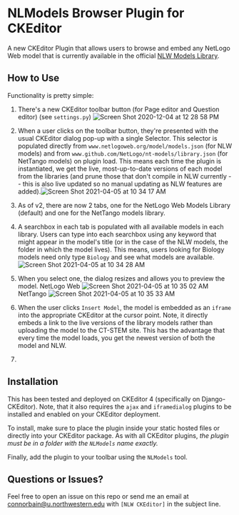 # NLModels Browser Plugin for CKEditor

A new CKEditor Plugin that allows users to browse and embed any NetLogo Web model that is currently available in the official [NLW Models Library](https://www.netlogoweb.org).

## How to Use
Functionality is pretty simple:
1. There's a new CKEditor toolbar button (for Page editor and Question editor) (see `settings.py`) ![Screen Shot 2020-12-04 at 12 28 58 PM](https://user-images.githubusercontent.com/2212919/101194701-5526d000-362c-11eb-88f7-da647f4139b9.png)
2. When a user clicks on the toolbar button, they're presented with the usual CKEditor dialog pop-up with a single Selector. This selector is populated directly from `www.netlogoweb.org/model/models.json` (for NLW models) and from `www.github.com/NetLogo/nt-models/library.json` (for NetTango models) on plugin load. This means each time the plugin is instantiated, we get the live, most-up-to-date versions of each model from the libraries (and prune those that don't compile in NLW currently -- this is also live updated so no manual updating as NLW features are added).![Screen Shot 2021-04-05 at 10 34 17 AM](https://user-images.githubusercontent.com/2212919/113592628-03eb1500-95fb-11eb-9dc3-fdb29cb5d0f6.png)
3. As of v2, there are now 2 tabs, one for the NetLogo Web Models Library (default) and one for the NetTango models library.
4. A searchbox in each tab is populated with all available models in each library. Users can type into each searchbox using any keyword that might appear in the model's title (or in the case of the NLW models, the folder in which the model lives). This means, users looking for Biology models need only type `Biology` and see what models are available. ![Screen Shot 2021-04-05 at 10 34 28 AM](https://user-images.githubusercontent.com/2212919/113592833-46aced00-95fb-11eb-9461-ce1c08b4bbc2.png)
5. When you select one, the dialog resizes and allows you to preview the model. 
NetLogo Web
![Screen Shot 2021-04-05 at 10 35 02 AM](https://user-images.githubusercontent.com/2212919/113592878-53c9dc00-95fb-11eb-8aa8-d99b42e65337.png)
NetTango
![Screen Shot 2021-04-05 at 10 35 33 AM](https://user-images.githubusercontent.com/2212919/113592915-62b08e80-95fb-11eb-80bb-eb2849e5f687.png)

6. When the user clicks `Insert Model`, the model is embedded as an `iframe` into the appropriate CKEditor at the cursor point. Note, it directly embeds a link to the live versions of the library models rather than uploading the model to the CT-STEM site. This has the advantage that every time the model loads, you get the newest version of both the model and NLW.
7. 
## Installation
This has been tested and deployed on CKEditor 4 (specifically on Django-CKEditor). Note, that it also requires the `ajax` and `iframedialog` plugins to be installed and enabled on your CKEditor deployment.

To install, make sure to place the plugin inside your static hosted files or directly into your CKEditor package. As with all CKEditor plugins, _the plugin must be in a folder with the `NLModels` name exactly._

Finally, add the plugin to your toolbar using the `NLModels` tool.

## Questions or Issues?
Feel free to open an issue on this repo or send me an email at [connorbain@u.northwestern.edu](mailto:connorbain@u.northwestern.edu) with `[NLW CKEditor]` in the subject line.
